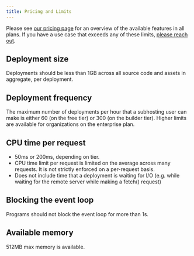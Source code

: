 ```yaml
---
title: Pricing and Limits
---
```


Please see [our pricing page](https://deno.com/deploy/pricing?subhosting) for
an overview of the available features in all plans. If you have a use case that
exceeds any of these limits, [please reach out](mailto:deploy@deno.com).

## Deployment size

Deployments should be less than 1GB across all source code and assets in
aggregate, per deployment.

## Deployment frequency

The maximum number of deployments per hour that a subhosting user can make is
either 60 (on the free tier) or 300 (on the builder tier). Higher limits are
available for organizations on the enterprise plan.

## CPU time per request

- 50ms or 200ms, depending on tier.
- CPU time limit per request is limited on the average across many requests. It
  is not strictly enforced on a per-request basis.
- Does not include time that a deployment is waiting for I/O (e.g. while waiting
  for the remote server while making a fetch() request)

## Blocking the event loop

Programs should not block the event loop for more than 1s.

## Available memory

512MB max memory is available.
